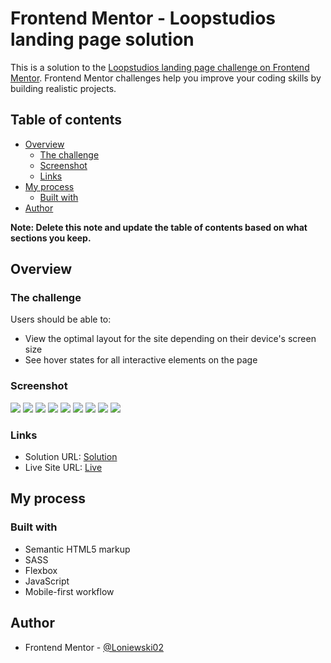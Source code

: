 # Frontend Mentor - Loopstudios landing page solution

This is a solution to the [Loopstudios landing page challenge on Frontend Mentor](https://www.frontendmentor.io/challenges/loopstudios-landing-page-N88J5Onjw). Frontend Mentor challenges help you improve your coding skills by building realistic projects.

## Table of contents

- [Overview](#overview)
  - [The challenge](#the-challenge)
  - [Screenshot](#screenshot)
  - [Links](#links)
- [My process](#my-process)
  - [Built with](#built-with)
- [Author](#author)

**Note: Delete this note and update the table of contents based on what sections you keep.**

## Overview

### The challenge

Users should be able to:

- View the optimal layout for the site depending on their device's screen size
- See hover states for all interactive elements on the page

### Screenshot

![](./screens/desktop-view1.png)
![](./screens/desktop-view2.png)
![](./screens/desktop-view3.png)
![](./screens/desktop-view4.png)
![](./screens/mobile-view1.png)
![](./screens/mobile-view2.png)
![](./screens/mobile-view3.png)
![](./screens/mobile-view4.png)
![](./screens/mobile-view5.png)

### Links

- Solution URL: [Solution](https://www.frontendmentor.io/solutions/html-sass-js-loopstudios-landing-page-o3OKhXizlb)
- Live Site URL: [Live](https://loniewski02.github.io/FM-loopstudios-landing-page/)

## My process

### Built with

- Semantic HTML5 markup
- SASS
- Flexbox
- JavaScript
- Mobile-first workflow

## Author

- Frontend Mentor - [@Loniewski02](https://www.frontendmentor.io/profile/Loniewski02)
